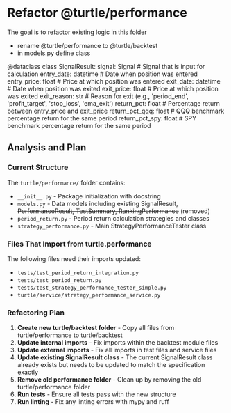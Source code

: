 # Refactor @turtle/performance
The goal is to refactor existing logic in this folder
- rename @turtle/performance to @turtle/backtest
- in models.py define class 

@dataclass
class SignalResult:
    signal: Signal             # Signal that is input for calculation
    entry_date: datetime       # Date when position was entered
    entry_price: float         # Price at which position was entered
    exit_date: datetime        # Date when position was exited
    exit_price: float          # Price at which position was exited
    exit_reason: str           # Reason for exit (e.g., 'period_end', 'profit_target', 'stop_loss', 'ema_exit')
    return_pct: float          # Percentage return between entry_price and exit_price 
    return_pct_qqq: float      # QQQ benchmark percentage return for the same period 
    return_pct_spy: float      # SPY benchmark percentage return for the same period

## Analysis and Plan

### Current Structure
The `turtle/performance/` folder contains:
- `__init__.py` - Package initialization with docstring
- `models.py` - Data models including existing SignalResult, ~~PerformanceResult, TestSummary, RankingPerformance~~ (removed)
- `period_return.py` - Period return calculation strategies and classes
- `strategy_performance.py` - Main StrategyPerformanceTester class

### Files That Import from turtle.performance
The following files need their imports updated:
- `tests/test_period_return_integration.py`
- `tests/test_period_return.py` 
- `tests/test_strategy_performance_tester_simple.py`
- `turtle/service/strategy_performance_service.py`

### Refactoring Plan

1. **Create new turtle/backtest folder** - Copy all files from turtle/performance to turtle/backtest
2. **Update internal imports** - Fix imports within the backtest module files
3. **Update external imports** - Fix all imports in test files and service files  
4. **Update existing SignalResult class** - The current SignalResult class already exists but needs to be updated to match the specification exactly
5. **Remove old performance folder** - Clean up by removing the old turtle/performance folder
6. **Run tests** - Ensure all tests pass with the new structure
7. **Run linting** - Fix any linting errors with mypy and ruff

